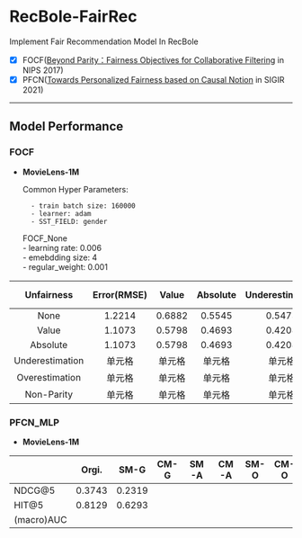 # RecBole-FairRec
Implement Fair Recommendation Model In RecBole
- [x] FOCF([Beyond Parity：Fairness Objectives for Collaborative Filtering](https://proceedings.neurips.cc/paper/2017/hash/e6384711491713d29bc63fc5eeb5ba4f-Abstract.html) in NIPS 2017)
- [x] PFCN([Towards Personalized Fairness based on Causal Notion](https://dl.acm.org/doi/abs/10.1145/3404835.3462966?casa_token=zzHePKuKP6AAAAAA:YzZp_qUbzsgd3TXWCAGSRAfEHO2oM0_BuWZ5uZlfj_rudqKGYq8douOaZ0GoizxP54jtz3JDFw725xo) in SIGIR 2021)
-------------------------------------------------------------
## Model Performance
### FOCF
- **MovieLens-1M**  
    
    Common Hyper Parameters:

        - train batch size: 160000
        - learner: adam
        - SST_FIELD: gender

    FOCF_None     
        - learning rate: 0.006  
        - emebdding size: 4  
        - regular_weight: 0.001

| Unfairness | Error(RMSE) | Value | Absolute | Underestimation | Overestimation | Non-Parity |
|:-:| :-:| :-: | :-: | :-: | :-: | :-: |
| None | 1.2214 | 0.6882 | 0.5545 | 0.5473 | 0.1409 | 0.0705 |
| Value | 1.1073 | 0.5798 | 0.4693 | 0.4208 | 0.1590 | 0.0154 |
| Absolute | 1.1073 | 0.5798 | 0.4693 | 0.4208 | 0.1590 | 0.0154 |
| Underestimation | 单元格 | 单元格 | 单元格 | 单元格 | 单元格 | 单元格 |
| Overestimation | 单元格 | 单元格 | 单元格 | 单元格 | 单元格 | 单元格 |
| Non-Parity| 单元格 | 单元格 | 单元格 | 单元格 | 单元格 | 单元格 |

### PFCN_MLP
- **MovieLens-1M**

|   | Orgi.  | SM-G | CM-G  |  SM-A | CM-A  |  SM-O | CM-O | SM-GA | CM-GA | SM-GO | CM-GO | SM-AO | CM-AO | SM-GAO | CM-GAO |
|---|---|---|---|---|---|---|---|---|---|---|---|---|---|---|---|
|  NDCG@5 | 0.3743  | 0.2319 |  |  |  | | | | | |   |   | |   |   |
|  HIT@5 | 0.8129  | 0.6293 | | |  | | | | | | | | |   |   |
|  (macro)AUC |   |   |   |   |   |   |   |   |   |   |   |   |   |   |   |

